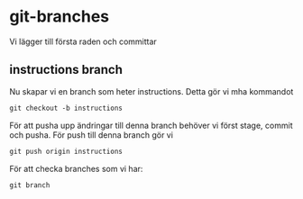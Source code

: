 # git-branches

Vi lägger till första raden och committar

## instructions branch

Nu skapar vi en branch som heter instructions. Detta gör vi mha kommandot 

```md
git checkout -b instructions
```

För att pusha upp ändringar till denna branch behöver vi först stage, commit och pusha. För push till denna branch gör vi 

```md
git push origin instructions
```

För att checka branches som vi har: 

```md
git branch
```


